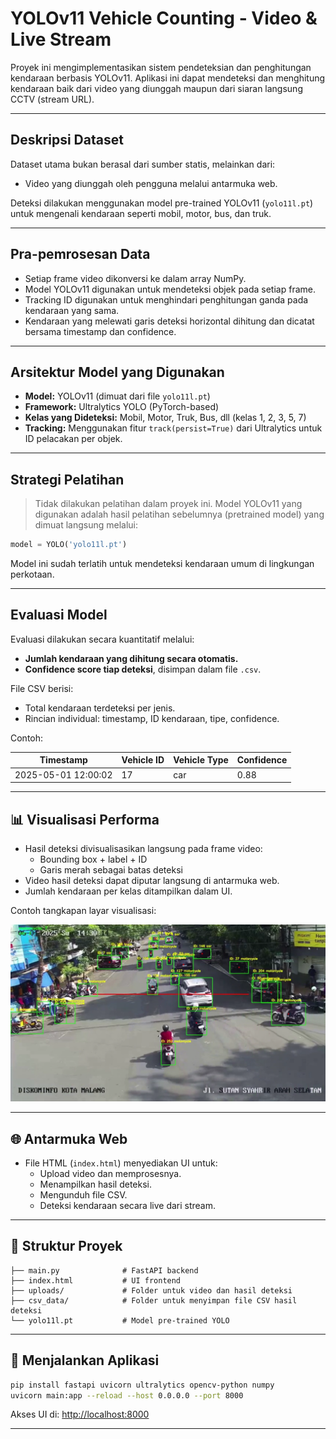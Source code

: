 # YOLOv11 Vehicle Counting - Video & Live Stream

Proyek ini mengimplementasikan sistem pendeteksian dan penghitungan kendaraan berbasis YOLOv11. Aplikasi ini dapat mendeteksi dan menghitung kendaraan baik dari video yang diunggah maupun dari siaran langsung CCTV (stream URL).

---

## Deskripsi Dataset

Dataset utama bukan berasal dari sumber statis, melainkan dari:
- Video yang diunggah oleh pengguna melalui antarmuka web.

Deteksi dilakukan menggunakan model pre-trained YOLOv11 (`yolo11l.pt`) untuk mengenali kendaraan seperti mobil, motor, bus, dan truk.

---

## Pra-pemrosesan Data

- Setiap frame video dikonversi ke dalam array NumPy.
- Model YOLOv11 digunakan untuk mendeteksi objek pada setiap frame.
- Tracking ID digunakan untuk menghindari penghitungan ganda pada kendaraan yang sama.
- Kendaraan yang melewati garis deteksi horizontal dihitung dan dicatat bersama timestamp dan confidence.

---

## Arsitektur Model yang Digunakan

- **Model:** YOLOv11 (dimuat dari file `yolo11l.pt`)
- **Framework:** Ultralytics YOLO (PyTorch-based)
- **Kelas yang Dideteksi:** Mobil, Motor, Truk, Bus, dll (kelas 1, 2, 3, 5, 7)
- **Tracking:** Menggunakan fitur `track(persist=True)` dari Ultralytics untuk ID pelacakan per objek.

---

## Strategi Pelatihan

> Tidak dilakukan pelatihan dalam proyek ini. Model YOLOv11 yang digunakan adalah hasil pelatihan sebelumnya (pretrained model) yang dimuat langsung melalui:
```python
model = YOLO('yolo11l.pt')
```
Model ini sudah terlatih untuk mendeteksi kendaraan umum di lingkungan perkotaan.

---

## Evaluasi Model

Evaluasi dilakukan secara kuantitatif melalui:
- **Jumlah kendaraan yang dihitung secara otomatis.**
- **Confidence score tiap deteksi**, disimpan dalam file `.csv`.

File CSV berisi:
- Total kendaraan terdeteksi per jenis.
- Rincian individual: timestamp, ID kendaraan, tipe, confidence.

Contoh:

| Timestamp           | Vehicle ID | Vehicle Type | Confidence |
|---------------------|------------|---------------|-------------|
| 2025-05-01 12:00:02 | 17         | car           | 0.88        |

---

## 📊 Visualisasi Performa

- Hasil deteksi divisualisasikan langsung pada frame video:
  - Bounding box + label + ID
  - Garis merah sebagai batas deteksi
- Video hasil deteksi dapat diputar langsung di antarmuka web.
- Jumlah kendaraan per kelas ditampilkan dalam UI.

Contoh tangkapan layar visualisasi:

![Contoh](image.png)

---

## 🌐 Antarmuka Web

- File HTML (`index.html`) menyediakan UI untuk:
  - Upload video dan memprosesnya.
  - Menampilkan hasil deteksi.
  - Mengunduh file CSV.
  - Deteksi kendaraan secara live dari stream.

---

## 📁 Struktur Proyek

```
├── main.py              # FastAPI backend
├── index.html           # UI frontend
├── uploads/             # Folder untuk video dan hasil deteksi
├── csv_data/            # Folder untuk menyimpan file CSV hasil deteksi
└── yolo11l.pt           # Model pre-trained YOLO 
```

---

## 🚀 Menjalankan Aplikasi

```bash
pip install fastapi uvicorn ultralytics opencv-python numpy
uvicorn main:app --reload --host 0.0.0.0 --port 8000
```

Akses UI di: [http://localhost:8000](http://localhost:8000)

---
